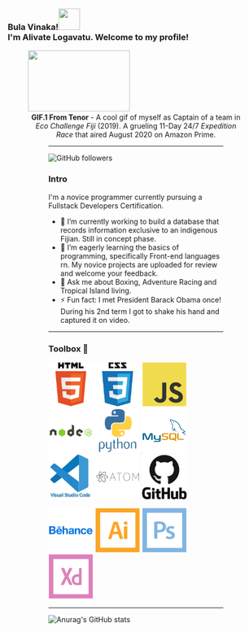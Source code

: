 ### Bula Vinaka!<img src="https://media.giphy.com/media/eE7JUqO1o6esWY7emZ/giphy.gif" width="42px" height="42px"> <br /> I'm Alivate Logavatu. Welcome to my profile!
<figure>
<img src="https://media.giphy.com/media/co3XlJECfKyR4Zt8DA/giphy.gif" width="200" height="120">
  
  <figcaption align = "center"><b>GIF.1 From Tenor</b> - A cool gif of myself as Captain of a team in <em>Eco Challenge Fiji</em> (2019). A grueling 11-Day 24/7<em> Expedition Race </em> that aired August 2020 on Amazon Prime.</figcaption>
<figure/>

  ___
  
  ![GitHub followers](https://img.shields.io/github/followers/Namako11?style=social)
  
  ### Intro 
  I'm a novice programmer currently pursuing a Fullstack Developers Certification. 

  - 🔭 I’m currently working to build a database that records information exclusive to an indigenous Fijian. Still in concept phase.
  - 🌱 I’m eagerly learning the basics of programming, specifically Front-end languages rn. My novice projects are uploaded for review and welcome your feedback.
  - 💬 Ask me about Boxing, Adventure Racing and Tropical Island living.
  - ⚡ Fun fact: I met President Barack Obama once! During his 2nd term I got to shake his hand and captured it on video. 
  ___
  
 ### Toolbox 🧰  
  
 <img src="https://github.com/devicons/devicon/blob/master/icons/html5/html5-original-wordmark.svg" alt="html logo" width="88px"> <img src="https://github.com/devicons/devicon/blob/master/icons/css3/css3-original-wordmark.svg" alt="css logo" width="88px"> <img src="https://github.com/devicons/devicon/blob/master/icons/javascript/javascript-original.svg" alt="javascript logo" width="88px"> <img src="https://github.com/devicons/devicon/blob/master/icons/nodejs/nodejs-original-wordmark.svg" alt="nodejs logo" width="88px"> <img src=https://github.com/devicons/devicon/blob/master/icons/python/python-original-wordmark.svg alt="python logo" width="88px"> <img src="https://github.com/devicons/devicon/blob/master/icons/mysql/mysql-original-wordmark.svg" alt="mysql logo" width="88px"> <img src="https://github.com/devicons/devicon/blob/master/icons/vscode/vscode-original-wordmark.svg" alt="vscode logo" width="88px"> <img src="https://github.com/devicons/devicon/blob/master/icons/atom/atom-original-wordmark.svg" alt="atom logo logo" width="88px"> <img src="https://github.com/devicons/devicon/blob/master/icons/github/github-original-wordmark.svg" alt="github logo" width="88px">
  
<img src="https://github.com/devicons/devicon/blob/master/icons/behance/behance-original-wordmark.svg" alt="behance logo" width="88px"> <img src="https://github.com/devicons/devicon/blob/master/icons/illustrator/illustrator-line.svg" alt="illustrator logo" width="88px"> <img src="https://github.com/devicons/devicon/blob/master/icons/photoshop/photoshop-line.svg" alt="photoshop logo" width="88px"> <img src="https://github.com/devicons/devicon/blob/master/icons/xd/xd-line.svg" alt="xd logo" width="88px"> 
  
***
![Anurag's GitHub stats](https://github-readme-stats.vercel.app/api?username=lelecanavanua&show_icons=true&theme=highcontrast)

  
 <!-- <img src="https://github.com/devicons/devicon/blob/master/icons/behance/behance-original-wordmark.svg" alt="behance logo" width="88px"> -->   



  
  
  
<!--
**namako11/namako11** is a ✨ _special_ ✨ repository because its `README.md` (this file) appears on your GitHub profile.

Here are some ideas to get you started:



- 👯 I’m looking to collaborate on ...
- 🤔 I’m looking for help with ...

- 📫 How to reach me: ...
- 😄 Pronouns: ...
-->
